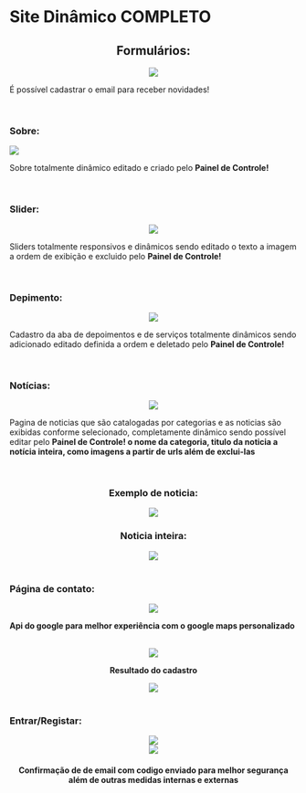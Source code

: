 <h1>Site Dinâmico COMPLETO</h1>
<div align='center'>
  <h2>Formulários: </h2>
  <img src='https://github.com/micher12/site_dinamico/assets/84326814/66bf9ad2-a9a3-4183-b95f-dc5e60f3b60a'>
</div>
<p>É possível cadastrar o email para receber novidades!</p>
<br/>

<h3>Sobre: </h3>
<img src='https://github.com/micher12/site_dinamico/assets/84326814/73da031d-0c9e-49e8-8e6f-964b05a63c26'>
<p>Sobre totalmente dinâmico editado e criado pelo <b>Painel de Controle!</b></p>
<br/>

<h3>Slider:</h3>
<div align='center'>
  <img src='https://github.com/micher12/site_dinamico/assets/84326814/5f2d59fd-1ae1-432a-b7c7-23fd5e3cbe42'>
</div>
<p>Sliders totalmente responsivos e dinâmicos sendo editado o texto a imagem a ordem de exibição e excluido pelo <b>Painel de Controle!</b></p>
<br/>

<h3>Depimento:</h3>
<div align='center'>
  <img src='https://github.com/micher12/site_dinamico/assets/84326814/b3f41730-9e1e-43d0-913c-ed29bb6b1bb2'>  
</div>
<p>Cadastro da aba de depoimentos e de serviços totalmente dinâmicos sendo adicionado editado definida a ordem e deletado pelo <b>Painel de Controle!</b> </p>
<br/>

<h3>Notícias: </h3>
<div align='center'>
  <img src='https://github.com/micher12/site_dinamico/assets/84326814/7baa1ce9-fdcb-4075-9342-a8d84ae7b4bc'>
</div>
<p>Pagina de noticias que são catalogadas por categorias e as noticias são exibidas conforme selecionado, completamente dinâmico sendo possível editar pelo <b>Painel de Controle!<b/> o nome da categoria, titulo da noticia a notícia inteira, como imagens a partir de urls além de exclui-las </p>
<br/>
<div align='center'>
  <h3>Exemplo de noticia: </h3>
  <img src='https://github.com/micher12/site_dinamico/assets/84326814/37094266-6c25-455d-aa95-66850dc72f6d'> 
  <h3>Noticia inteira: </h3>
  <img src='https://github.com/micher12/site_dinamico/assets/84326814/c532714a-9c93-4c16-be1c-b26586ba10d3'>
</div>
<br/>


<h3>Página de contato:</h3>
<div align='center'>
  <img src='https://github.com/micher12/site_dinamico/assets/84326814/c4da65a1-dd58-42ed-9f45-1c0ef421a71c'>
</div>
<p>Api do google para melhor experiência com o google maps personalizado</p>
<br/>
<div align='center'>
  <img src='https://github.com/micher12/site_dinamico/assets/84326814/1c0b7a1c-f364-49d8-8ef3-943f6886bd37'>
  <br/>
  <p>Resultado do cadastro</p>
  <img src='https://github.com/micher12/site_dinamico/assets/84326814/6a5fb4c9-16c4-4ad0-94a1-ac2d5cb91a6a'>
</div>
<br/>

<h3>Entrar/Registar: </h3>
<div align='center'>
  <img src='https://github.com/micher12/site_dinamico/assets/84326814/2cc1d23d-10ce-4b76-a8c9-5867e2f4b2be'>
  <br/>
  <img src='https://github.com/micher12/site_dinamico/assets/84326814/f5189d7f-66e5-4638-bbf5-e308d13f01b9'>
  <h4>Confirmação de de email com codigo enviado para melhor segurança além de outras medidas internas e externas</h4>
</div>

<br/>
